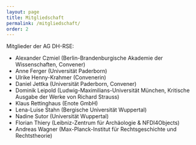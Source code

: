 ```yaml
---
layout: page
title: Mitgliedschaft
permalink: /mitgliedschaft/
order: 2
---
```



Mitglieder der AG DH-RSE:


* Alexander Czmiel (Berlin-Brandenburgische Akademie der Wissenschaften, Convener)
* Anne Ferger (Universität Paderborn)
* Ulrike Henny-Krahmer (Convenerin)
* Daniel Jettka (Universität Paderborn, Convener)
* Dominik Leipold (Ludwig-Maximilians-Universität München, Kritische Ausgabe der Werke von Richard Strauss)
* Klaus Rettinghaus (Enote GmbH)
* Lena-Luise Stahn (Bergische Universität Wuppertal)
* Nadine Sutor (Universität Wuppertal)
* Florian Thiery (Leibniz-Zentrum für Archäologie & NFDI4Objects)
* Andreas Wagner (Max-Planck-Institut für Rechtsgeschichte und Rechtstheorie)
